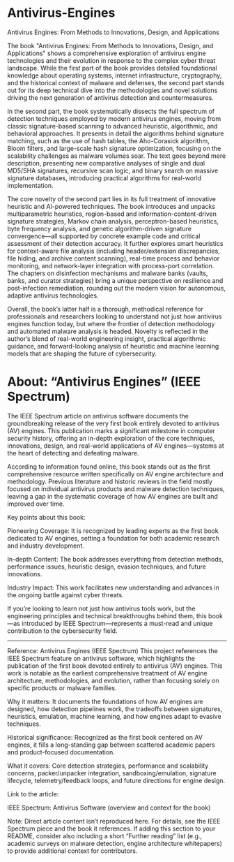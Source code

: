 # Antivirus-Engines
Antivirus Engines: From Methods to Innovations, Design, and Applications


The book "Antivirus Engines: From Methods to Innovations, Design, and Applications" shows a comprehensive exploration of antivirus engine technologies and their evolution in response to the complex cyber threat landscape. While the first part of the book provides detailed foundational knowledge about operating systems, internet infrastructure, cryptography, and the historical context of malware and defenses, the second part stands out for its deep technical dive into the methodologies and novel solutions driving the next generation of antivirus detection and countermeasures.

In the second part, the book systematically dissects the full spectrum of detection techniques employed by modern antivirus engines, moving from classic signature-based scanning to advanced heuristic, algorithmic, and behavioral approaches. It presents in detail the algorithms behind signature matching, such as the use of hash tables, the Aho-Corasick algorithm, Bloom filters, and large-scale hash signature optimization, focusing on the scalability challenges as malware volumes soar. The text goes beyond mere description, presenting new comparative analyses of single and dual MD5/SHA signatures, recursive scan logic, and binary search on massive signature databases, introducing practical algorithms for real-world implementation.

The core novelty of the second part lies in its full treatment of innovative heuristic and AI-powered techniques. The book introduces and unpacks multiparametric heuristics, region-based and information-content-driven signature strategies, Markov chain analysis, perceptron-based heuristics, byte frequency analysis, and genetic algorithm-driven signature convergence—all supported by concrete example code and critical assessment of their detection accuracy. It further explores smart heuristics for context-aware file analysis (including header/extension discrepancies, file hiding, and archive content scanning), real-time process and behavior monitoring, and network-layer integration with process-port correlation. The chapters on disinfection mechanisms and malware banks (vaults, banks, and curator strategies) bring a unique perspective on resilience and post-infection remediation, rounding out the modern vision for autonomous, adaptive antivirus technologies.

Overall, the book’s latter half is a thorough, methodical reference for professionals and researchers looking to understand not just how antivirus engines function today, but where the frontier of detection methodology and automated malware analysis is headed. Novelty is reflected in the author’s blend of real-world engineering insight, practical algorithmic guidance, and forward-looking analysis of heuristic and machine learning models that are shaping the future of cybersecurity.



# About: “Antivirus Engines” (IEEE Spectrum)
The IEEE Spectrum article on antivirus software documents the groundbreaking release of the very first book entirely devoted to antivirus (AV) engines. This publication marks a significant milestone in computer security history, offering an in-depth exploration of the core techniques, innovations, design, and real-world applications of AV engines—systems at the heart of detecting and defeating malware.

According to information found online, this book stands out as the first comprehensive resource written specifically on AV engine architecture and methodology. Previous literature and historic reviews in the field mostly focused on individual antivirus products and malware detection techniques, leaving a gap in the systematic coverage of how AV engines are built and improved over time.

Key points about this book:

Pioneering Coverage: It is recognized by leading experts as the first book dedicated to AV engines, setting a foundation for both academic research and industry development.

In-depth Content: The book addresses everything from detection methods, performance issues, heuristic design, evasion techniques, and future innovations.

Industry Impact: This work facilitates new understanding and advances in the ongoing battle against cyber threats.

If you’re looking to learn not just how antivirus tools work, but the engineering principles and technical breakthroughs behind them, this book—as introduced by IEEE Spectrum—represents a must-read and unique contribution to the cybersecurity field.





---------------

Reference: Antivirus Engines (IEEE Spectrum)
This project references the IEEE Spectrum feature on antivirus software, which highlights the publication of the first book devoted entirely to antivirus (AV) engines. This work is notable as the earliest comprehensive treatment of AV engine architecture, methodologies, and evolution, rather than focusing solely on specific products or malware families.

Why it matters: It documents the foundations of how AV engines are designed, how detection pipelines work, the tradeoffs between signatures, heuristics, emulation, machine learning, and how engines adapt to evasive techniques.

Historical significance: Recognized as the first book centered on AV engines, it fills a long-standing gap between scattered academic papers and product-focused documentation.

What it covers: Core detection strategies, performance and scalability concerns, packer/unpacker integration, sandboxing/emulation, signature lifecycle, telemetry/feedback loops, and future directions for engine design.

Link to the article:

IEEE Spectrum: Antivirus Software (overview and context for the book)

Note: Direct article content isn’t reproduced here. For details, see the IEEE Spectrum piece and the book it references. If adding this section to your README, consider also including a short “Further reading” list (e.g., academic surveys on malware detection, engine architecture whitepapers) to provide additional context for contributors.






